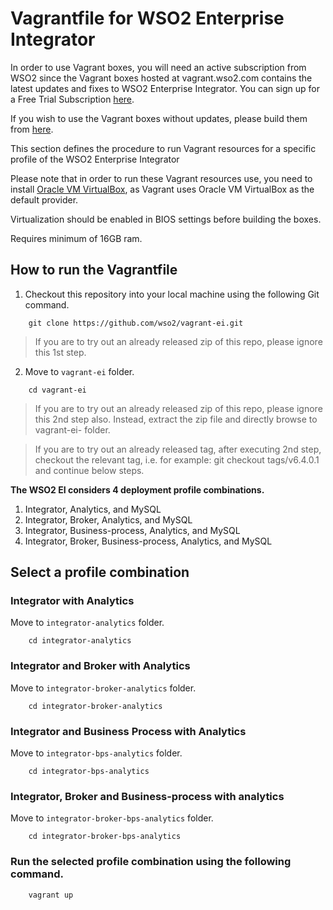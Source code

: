 # Vagrantfile for WSO2 Enterprise Integrator

In order to use Vagrant boxes, you will need an active subscription from WSO2 since the Vagrant boxes hosted at vagrant.wso2.com contains the latest updates and fixes to WSO2 Enterprise Integrator. You can sign up for a Free Trial Subscription [here](https://wso2.com/free-trial-subscription).

If you wish to use the Vagrant boxes without updates, please build them from [here](https://github.com/wso2/vagrant-boxes).

This section defines the procedure to run Vagrant resources for a specific profile of the WSO2 Enterprise Integrator

Please note that in order to run these Vagrant resources use, you need to install
[Oracle VM VirtualBox](http://www.oracle.com/technetwork/server-storage/virtualbox/downloads/index.html),
as Vagrant uses Oracle VM VirtualBox as the default provider.

Virtualization should be enabled in BIOS settings before building the boxes.

Requires minimum of 16GB ram.

## How to run the Vagrantfile

1. Checkout this repository into your local machine using the following Git command.

```
    git clone https://github.com/wso2/vagrant-ei.git
```
>If you are to try out an already released zip of this repo, please ignore this 1st step.
2. Move to `vagrant-ei` folder.

```
    cd vagrant-ei
```
>If you are to try out an already released zip of this repo, please ignore this 2nd step also. Instead, extract the zip file and directly browse to vagrant-ei-<released-version> folder.

>If you are to try out an already released tag, after executing 2nd step, checkout the relevant tag, i.e. for example: 
 git checkout tags/v6.4.0.1 and continue below steps.
 
**The WSO2 EI considers 4 deployment profile combinations.**

  1. Integrator, Analytics, and MySQL
  2. Integrator, Broker, Analytics, and MySQL
  3. Integrator, Business-process, Analytics, and MySQL
  4. Integrator, Broker, Business-process, Analytics, and MySQL

## Select a profile combination

### Integrator with Analytics

Move to `integrator-analytics` folder.

```
    cd integrator-analytics
```

### Integrator and Broker with Analytics

Move to `integrator-broker-analytics` folder.

```
    cd integrator-broker-analytics
```

### Integrator and Business Process with Analytics

Move to `integrator-bps-analytics` folder.

```
    cd integrator-bps-analytics
```

### Integrator, Broker and Business-process with analytics

Move to `integrator-broker-bps-analytics` folder.

```
    cd integrator-broker-bps-analytics
```

### Run the selected profile combination using the following command.

```
    vagrant up
```
